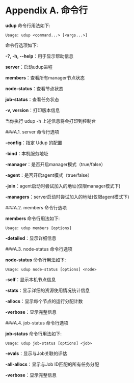 Appendix A. 命令行
===================

**udup** 命令行用法如下:

	Usage: udup <command...> [<args...>]

命令行选项如下:

**-?, -h, --help**：用于显示帮助信息

**server**：启动udup进程

**members**：查看所有manager节点状态

**node-status**：查看节点状态

**job-status**：查看任务状态

**-v, version**：打印版本信息

当你执行 udup -h 上述信息将会打印到控制台

###A.1. server 命令行选项

**-config**：指定 Udup 的配置

**-bind**：本机服务地址

**-manager**：是否开启manager模式（true/false）

**-agent**：是否开启agent模式（true/false）

**-join**：agent启动时尝试加入的地址(仅限manager模式下)

**-managers**：server启动时尝试加入的地址(仅限agent模式下)

###A.2. members 命令行选项

**members** 命令行用法如下:

	Usage: udup members [options]

**-detailed**：显示详细信息

###A.3. node-status 命令行选项

**node-status** 命令行用法如下:

	Usage: udup node-status [options] <node>

**-self**：显示本机节点信息

**-stats**：显示详细的资源使用情况统计信息

**-allocs**：显示每个节点的运行分配计数

**-verbose**：显示完整信息

###A.4. job-status 命令行选项

**job-status** 命令行用法如下:

	Usage: udup job-status [options] <job>

**-evals**：显示与Job关联的评估

**-all-allocs**：显示与Job ID匹配的所有任务分配

**-verbose**：显示完整信息
